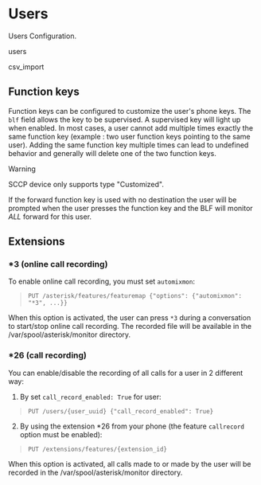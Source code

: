 # Users

Users Configuration.

<div class="index">

users

</div>

<div class="toctree">

csv\_import

</div>

## Function keys

Function keys can be configured to customize the user's phone keys. The
`blf` field allows the key to be supervised. A supervised key will light
up when enabled. In most cases, a user cannot add multiple times exactly
the same function key (example : two user function keys pointing to the
same user). Adding the same function key multiple times can lead to
undefined behavior and generally will delete one of the two function
keys.

<div class="warning">

<div class="admonition-title">

Warning

</div>

SCCP device only supports type "Customized".

</div>

If the forward function key is used with no destination the user will be
prompted when the user presses the function key and the BLF will monitor
*ALL* forward for this user.

## Extensions

### \*3 (online call recording)

To enable online call recording, you must set `automixmon`:

> `PUT /asterisk/features/featuremap {"options": {"automixmon": "*3",
> ...}}`

When this option is activated, the user can press `*3` during a
conversation to start/stop online call recording. The recorded file will
be available in the
<span data-role="file">/var/spool/asterisk/monitor</span> directory.

### \*26 (call recording)

You can enable/disable the recording of all calls for a user in 2
different way:

1.  By set `call_record_enabled: True` for user:

> `PUT /users/{user_uuid} {"call_record_enabled": True}`

2.  By using the extension \*26 from your phone (the feature
    `callrecord` option must be enabled):

> `PUT /extensions/features/{extension_id}`

When this option is activated, all calls made to or made by the user
will be recorded in the
<span data-role="file">/var/spool/asterisk/monitor</span> directory.
